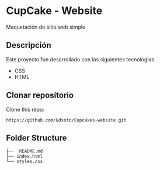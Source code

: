 # CupCake - Website
Maquetación de sitio web simple

## Descripción
Este proyecto fue desarrollado con las siguientes tecnologias
* CSS
* HTML

## Clonar repositorio
Clone this repo:
```
https://github.com/Gdsoto/Cupcakes-website.git
```

## Folder Structure
    ├──  README.md
    ├── index.html
    └── styles.css
